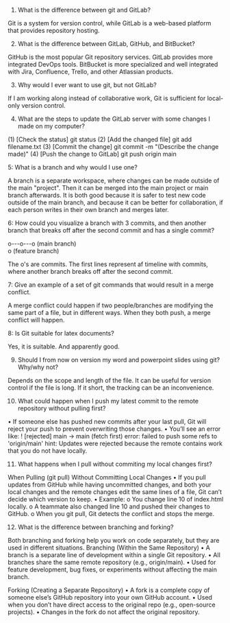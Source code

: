 1. What is the difference between git and GitLab?

Git is a system for version control, while GitLab is a web-based platform that provides repository hosting.

2. What is the difference between GitLab, GitHub, and BitBucket?

GitHub is the most popular Git repository services. GitLab provides more integrated DevOps tools. BitBucket is more specialized and well integrated with Jira, Confluence, Trello, and other Atlassian products.

3. Why would I ever want to use git, but not GitLab?

If I am working along instead of collaborative work, Git is sufficient for local-only version control.

4. What are the steps to update the GitLab server with some changes I made on my computer?

(1) [Check the status] git status
(2) [Add the changed file] git add filename.txt
(3) [Commit the change] git commit -m "(Describe the change made)"
(4) [Push the change to GitLab] git push origin main


5: What is a branch and why would I use one?  

A branch is a separate workspace, where changes can be made outside of the main "project". Then it can be merged into the main project or main branch afterwards.
It is both good because it is safer to test new code outside of the main branch, and because it can be better for collaboration, if each person writes in their own branch and merges later. 

6: How could you visualize a branch with 3 commits, and then another branch that breaks off after the second commit and has a single commit?

o---o---o  (main branch)
     \
      o  (feature branch)

The o's are commits. The first lines represent af timeline with commits, where another branch breaks off after the second commit. 

7: Give an example of a set of git commands that would result in a merge conflict.  

A merge conflict could happen if two people/branches are modifying the same part of a file, but in different ways. When they both push, a merge conflict will happen. 

8: Is Git suitable for latex documents?  

Yes, it is suitable. And apparently good.

9.	Should I from now on version my word and powerpoint slides using git? Why/why not?

Depends on the scope and length of the file. It can be useful for version control if the file is long. If it short, the tracking can be an inconvenience.


10.	What could happen when I push my latest commit to the remote repository without pulling first?

•  If someone else has pushed new commits after your last pull, Git will reject your push to prevent overwriting those changes.
•  You’ll see an error like:
! [rejected]        main -> main (fetch first)
error: failed to push some refs to 'origin/main'
hint: Updates were rejected because the remote contains work that you do not have locally.

11.	What happens when I pull without commiting my local changes first?

When Pulling (git pull) Without Committing Local Changes
•	If you pull updates from GitHub while having uncommitted changes, and both your local changes and the remote changes edit the same lines of a file, Git can’t decide which version to keep.
•	Example:
o	You change line 10 of index.html locally.
o	A teammate also changed line 10 and pushed their changes to GitHub.
o	When you git pull, Git detects the conflict and stops the merge.

12.	What is the difference between branching and forking?

Both branching and forking help you work on code separately, but they are used in different situations. 
Branching (Within the Same Repository)
•	A branch is a separate line of development within a single Git repository.
•	All branches share the same remote repository (e.g., origin/main).
•	Used for feature development, bug fixes, or experiments without affecting the main branch.

Forking (Creating a Separate Repository)
•	A fork is a complete copy of someone else’s GitHub repository into your own GitHub account.
•	Used when you don’t have direct access to the original repo (e.g., open-source projects).
•	Changes in the fork do not affect the original repository.

